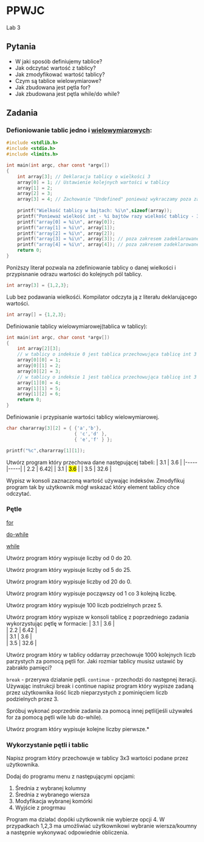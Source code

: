 # PPWJC 
Lab 3

## Pytania

- W jaki sposób definiujemy tablice?
- Jak odczytać wartość z tablicy?
- Jak zmodyfikować wartość tablicy?
- Czym są tablice wielowymiarowe?
- Jak zbudowana jest pętla for?
- Jak zbudowana jest pętla while/do while?

## Zadania
### Defioniowanie tablic jedno i [wielowymiarowych](https://cse.engineering.nyu.edu/~mleung/CS1114/s08/ch08/MDmemory.htm):

```c
#include <stdlib.h>
#include <stdio.h>
#include <limits.h>

int main(int argc, char const *argv[])
{
    int array[3]; // Deklaracja tablicy o wielkości 3
    array[0] = 1; // Ustawienie kolejnych wartości w tablicy
    array[1] = 2;
    array[2] = 3;
    array[3] = 4; // Zachowanie "Undefined" ponieważ wykraczamy poza zakres tablicy. Wartość może ulegać zmianie w czasie działania systemu ponieważ program nie zarezerwował tego miejsca w pamięci.
     
    printf("Wielkość tablicy w bajtach: %i\n",sizeof(array));
    printf("Ponieważ wielkość int - %i bajtów razy wielkość tablicy - 3\n", sizeof(int));
    printf("array[0] = %i\n", array[0]);
    printf("array[1] = %i\n", array[1]);
    printf("array[2] = %i\n", array[2]);
    printf("array[3] = %i\n", array[3]); // poza zakresem zadeklarowanej tablicy
    printf("array[4] = %i\n", array[4]); // poza zakresem zadeklarowanej tablicy
    return 0;
}
```

Poniższy literał pozwala na zdefiniowanie tablicy o danej wielkości i przypisnanie odrazu wartości do kolejnych pól tablicy.

```c
int array[3] = {1,2,3};
```

Lub bez podawania wielkośći. Kompilator odczyta ją z literału deklarującego wartości.

```c
int array[] = {1,2,3};
```

Definiowanie tablicy wielowymiarowej(tablica w tablicy):

```c
int main(int argc, char const *argv[])
{
    int array[2][3];
    // w tablicy o indeksie 0 jest tablica przechowująca tablicę int 3 elementową
    array[0][0] = 1; 
    array[0][1] = 2;
    array[0][2] = 3;
    // w tablicy o indeksie 1 jest tablica przechowująca tablicę int 3 elementową
    array[1][0] = 4; 
    array[1][1] = 5;
    array[1][2] = 6;
    return 0;
}
```

Definiowanie i przypisanie wartości tablicy wielowymiarowej.


```c
char chararray[3][2] = { {'a','b'},
                         { 'c','d' },
                         { 'e','f' } };

printf("%c",chararray[1][1]);
```


Utwórz program który przechowa dane następującej tabeli:
| 3.1 | 3.6 |
|-----|-----|
| 2.2 | 6.42|
| 3.1 | <mark>3.6</mark> |
| 3.5 | 32.6 |

Wypisz w konsoli zaznaczoną wartość używając indeksów.
Zmodyfikuj program tak by użytkownik mógł wskazać który element tablicy chce odczytać.

### Pętle

[for](https://learn.microsoft.com/pl-pl/cpp/c-language/for-statement-c?view=msvc-170)

[do-while](https://learn.microsoft.com/pl-pl/cpp/c-language/do-while-statement-c?view=msvc-170)

[while](https://learn.microsoft.com/pl-pl/cpp/c-language/while-statement-c?view=msvc-170)

Utwórz program który wypisuje liczby od 0 do 20.

Utwórz program który wypisuje liczby od 5 do 25.

Utwórz program który wypisuje liczby od 20 do 0.

Utwórz program który wypisuje począwszy od 1 co 3 kolejną liczbę.

Utwórz program który wypisuje 100 liczb podzielnych przez 5.

Utwórz program który wypisze w konsoli tablicę z poprzedniego zadania wykorzystując pętlę w formacie:
| 3.1   | 3.6   |<br>
| 2.2   | 6.42  |<br>
| 3.1   | 3.6   |<br>
| 3.5   | 32.6  |<br>

Utwórz program który w tablicy oddarray przechowuje 1000 kolejnych liczb parzystych za pomocą pętli for. Jaki rozmiar tablicy musisz ustawić by zabrakło pamięci?

`break` - przerywa działanie pętli.
`continue` - przechodzi do następnej iteracji.
Używając instrukcji break i continue napisz program który wypisze zadaną przez użytkownika ilość liczb nieparzystych z pominięciem liczb podzielnych przez 3.

Spróbuj wykonać poprzednie zadania za pomocą innej pętli(jeśli używałeś for za pomocą pętli wile lub do-while).

Utwórz program który wypisuje kolejne liczby pierwsze.*

### Wykorzystanie pętli i tablic

Napisz program który przechowuje w tablicy 3x3 wartości podane przez użytkownika. 

Dodaj do programu menu z następującymi opcjami:

1. Średnia z wybranej kolumny
2. Średnia z wybranego wiersza
3. Modyfikacja wybranej komórki
4. Wyjście z progrmau

Program ma działać dopóki użytkownik nie wybierze opcji 4. W przypadkach 1,2,3 ma umożliwiać użytkownikowi wybranie wiersza/koumny a następnie wykonywać odpowiednie obliczenia.